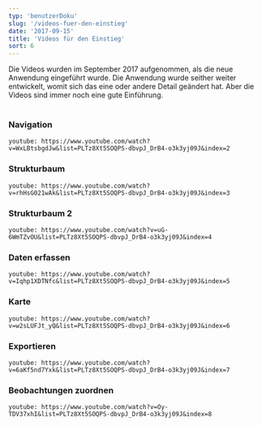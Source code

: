 ```yaml
---
typ: 'benutzerDoku'
slug: '/videos-fuer-den-einstieg'
date: '2017-09-15'
title: 'Videos für den Einstieg'
sort: 6
---
```


Die Videos wurden im September 2017 aufgenommen, als die neue Anwendung eingeführt wurde. Die Anwendung wurde seither weiter entwickelt, womit sich das eine oder andere Detail geändert hat. Aber die Videos sind immer noch eine gute Einführung.<br/><br/>

### Navigation

`youtube: https://www.youtube.com/watch?v=WxLBtsbgdJw&list=PLTz8Xt5SOQPS-dbvpJ_DrB4-o3k3yj09J&index=2`

### Strukturbaum

`youtube: https://www.youtube.com/watch?v=rhHsG021wAk&list=PLTz8Xt5SOQPS-dbvpJ_DrB4-o3k3yj09J&index=3`

### Strukturbaum 2

`youtube: https://www.youtube.com/watch?v=uG-6WmTZvOU&list=PLTz8Xt5SOQPS-dbvpJ_DrB4-o3k3yj09J&index=4`

### Daten erfassen

`youtube: https://www.youtube.com/watch?v=Iqhp1XDTNfc&list=PLTz8Xt5SOQPS-dbvpJ_DrB4-o3k3yj09J&index=5`

### Karte

`youtube: https://www.youtube.com/watch?v=w2sLUFJt_yQ&list=PLTz8Xt5SOQPS-dbvpJ_DrB4-o3k3yj09J&index=6`

### Exportieren

`youtube: https://www.youtube.com/watch?v=6aKf5nd7Yxk&list=PLTz8Xt5SOQPS-dbvpJ_DrB4-o3k3yj09J&index=7`

### Beobachtungen zuordnen

`youtube: https://www.youtube.com/watch?v=Oy-TDV37xhI&list=PLTz8Xt5SOQPS-dbvpJ_DrB4-o3k3yj09J&index=8`
